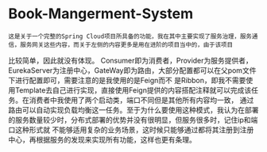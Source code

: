 # Book-Mangerment-System

    这是关于一个完整的Spring Cloud项目所具备的功能，我在其中主要实现了服务治理，服务通信，服务网关这些内容，而关于左侧的内容更多是用在进阶的项目当中的，由于该项目
比较简单，因此就没有体现。
    Consumer即为消费者，Provider为服务提供者，EurekaServer为注册中心，GateWay即为路由，大部分配置都可以在父pom文件下进行配置即可，需要注意的是我使用的是Feign而不
是Ribbon，即我不需要使用Template去自己进行实现，直接使用Feign提供的内容搭配注释就可以完成该任务。在消费者中我使用了两个启动类，端口不同但是其他所有内容均一致，
通过路由可以自动实现负载均衡这一任务。至于为什么要使用这种模式，我认为在部署的服务数量较少时，分布式部署的优势并没有很明显，但服务很多时，记住ip和端口这种形式就
不能够适用复杂的业务场景，这时候只能够通过都将其注册到注册中心，再根据服务的发现来实现所有功能，这样也更有条理。
